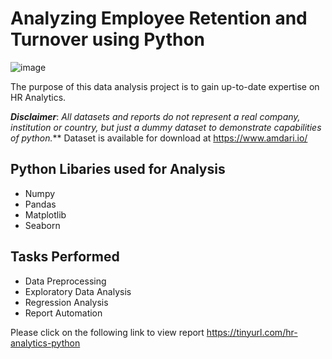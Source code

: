 # Analyzing Employee Retention and Turnover using Python
![image](https://github.com/user-attachments/assets/b74bc8db-e640-4d51-93e7-e9267c3e5288)

The purpose of this data analysis project is to gain up-to-date expertise on HR Analytics.

**_Disclaimer_**: _All datasets and reports do not represent a real company, institution or country, but just a dummy dataset to demonstrate capabilities of python._** Dataset is available for download at https://www.amdari.io/

## Python Libaries used for Analysis
- Numpy
- Pandas
- Matplotlib
- Seaborn

## Tasks Performed
- Data Preprocessing
- Exploratory Data Analysis
- Regression Analysis
- Report Automation

Please click on the following link to view report https://tinyurl.com/hr-analytics-python
